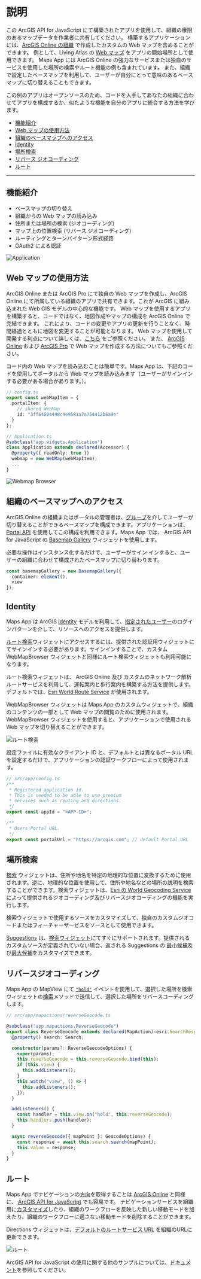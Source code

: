# 説明

この ArcGIS API for JavaScript にて構築されたアプリを使用して、組織の権限のあるマップデータを作業者に共有してください。 構築するアプリケーションには、[ArcGIS Online の組織](https://doc.arcgis.com/en/arcgis-online/reference/what-is-agol.htm) で作成したカスタムの Web マップを含めることができます。 例として、Living Atlas の [Web マップ](http://doc.arcgis.com/en/living-atlas/item/?itemId=26888b0c21a44eb1ba2f26d1eb7981fe) をアプリの開始場所として使用できます。 Maps App には ArcGIS Online の強力なサービスまたは独自のサービスを使用した場所の検索やルート機能の例も含まれています。 また、組織で設定したベースマップを利用して、ユーザーが自分にとって意味のあるベースマップに切り替えることもできます。

この例のアプリはオープンソースのため、コードを入手してあなたの組織に合わせてアプリを構成するか、似たような機能を自分のアプリに統合する方法を学びます。

<!-- MDTOC maxdepth:6 firsth1:0 numbering:0 flatten:0 bullets:1 updateOnSave:1 -->

- [機能紹介](#機能紹介)   
- [Web マップの使用方法](#Webマップの使用方法)   
- [組織のベースマップへのアクセス](#組織のベースマップへのアクセス)   
- [Identity](#Identity)   
- [場所検索](#場所検索)   
- [リバース ジオコーディング](#リバースジオコーディング)   
- [ルート](#ルート)   

<!-- /MDTOC -->
---

## 機能紹介

- ベースマップの切り替え
- 組織からの Web マップの読み込み
- 住所または場所の検索 (ジオコーディング)
- マップ上の位置検索 (リバース ジオコーディング)
- ルーティングとターンバイターン形式経路
- OAuth2 による認証

![Application](./images/application.png)

## Web マップの使用方法

ArcGIS Online または ArcGIS Pro にて独自の Web マップを作成し、ArcGIS Online にて所属している組織のアプリで共有できます。これが ArcGIS に組み込まれた Web GIS モデルの中心的な機能です。 Web マップを使用するアプリを構築すると、コードではなく、地図作成やマップの構成を ArcGIS Online で完結できます。 これにより、コードの変更やアプリの更新を行うことなく、時間経過とともに地図を変更することが可能となります。 Web マップを使用して開発する利点について詳しくは、[こちら](https://developers.arcgis.com/web-map-specification/) をご参照ください。 また、 [ArcGIS Online](http://doc.arcgis.com/en/arcgis-online/create-maps/make-your-first-map.htm)  および [ArcGIS Pro](http://pro.arcgis.com/en/pro-app/help/mapping/map-authoring/author-a-basemap.htm) で Web マップを作成する方法についてもご参照ください。

コード内の Web マップを読み込むことは簡単です。Maps App は、下記のコードを使用してポータルから Web マップを読み込みます（ユーザーがサインインする必要がある場合があります。）。

```ts
// config.ts
export const webMapItem = {
  portalItem: {
    // shared WebMap
    id: "3ff64504498c4e9581a7a754412b6a9e"
  }
};

// Application.ts
@subclass("app.widgets.Application")
class Application extends declared(Accessor) {
  @property({ readOnly: true })
  webmap = new WebMap(webMapItem);
  ...
}
```

![Webmap Browser](./images/webmap-browser.png)

## 組織のベースマップへのアクセス

ArcGIS Online の組織またはポータルの管理者は、[グループ](http://doc.arcgis.com/en/arcgis-online/share-maps/share-items.htm)を介してユーザーが切り替えることができるベースマップを構成できます。アプリケーションは、[Portal API](https://developers.arcgis.com/javascript/latest/api-reference/esri-portal-Portal.html) を使用してこの構成を利用できます。Maps App では、 ArcGIS API for JavaScript の [Basemap Gallery](https://developers.arcgis.com/javascript/latest/api-reference/esri-widgets-BasemapGallery.html) ウィジェットを使用します。

必要な操作はインスタンス化するだけで、ユーザーがサイン インすると、ユーザーの組織に合わせて構成されたベースマップに切り替わります。

```ts
const basemapGallery = new BasemapGallery({
  container: element(),
  view
});
```

## Identity

Maps App は ArcGIS [Identity](https://developers.arcgis.com/authentication/)  モデルを利用して、[指定されたユーザー](https://developers.arcgis.com/authentication/#named-user-login)のログインパターンを介して、リソースへのアクセスを提供します。

[ルート検索](https://developers.arcgis.com/javascript/latest/api-reference/esri-widgets-Directions.html)ウィジェットにアクセスするには、提供された認証用ウィジェットにてサインインする必要があります。サインインすることで、カスタム WebMapBrowser ウィジェットと同様にルート検索ウィジェットも利用可能になります。

ルート検索ウィジェットは、 ArcGIS Online 及び カスタムのネットワーク解析ルートサービスを利用して、運転案内と歩行案内を構築する方法を提供します。デフォルトでは、[Esri World Route Service](http://www.arcgis.com/home/item.html?id=1feb41652c5c4bd2ba5c60df2b4ea2c4) が使用されます。

WebMapBrowser ウィジェットは Maps App のカスタムウィジェットで、組織のコンテンツの一部として Web マップの閲覧のために使用されます。
WebMapBrowser ウィジェットを使用すると、アプリケーションで使用される Web マップを切り替えることができます。

![ルート検索](./images/identity.png)

設定ファイルに有効なクライアント ID と、デフォルトとは異なるポータル URL を設定するだけで、アプリケーションの認証ワークフローによって使用されます。

```ts
// src/app/config.ts
/**
 * Registered application id.
 * This is needed to be able to use premium
 * services such as routing and directions.
 */
export const appId = "<APP-ID>";

/**
 * Users Portal URL.
 */
export const portalUrl = "https://arcgis.com"; // default Portal URL
```

## 場所検索

[検索](https://developers.arcgis.com/javascript/latest/api-reference/esri-widgets-Search.html) ウィジェットは、住所や地名を特定の地理的な位置に変換するために使用されます。逆に、地理的な位置を使用して、住所や地名などの場所の説明を検索することができます。検索ウィジェットは、[Esri の World Geocoding Service](https://developers.arcgis.com/features/geocoding/) によって提供されるジオコーディング及びリバースジオコーディングの機能を実行します。

検索ウィジェットで使用するソースをカスタマイズして、独自のカスタムジオコードまたはフィーチャーサービスをソースとして使用できます。

[Suggestions](https://developers.arcgis.com/rest/geocode/api-reference/geocoding-suggest.htm) は、[検索ウィジェット](https://developers.arcgis.com/javascript/latest/api-reference/esri-widgets-Search.html#suggestions)にてすぐにサポートされます。提供されるカスタムソースが定義されていない場合、返される Suggestions の [最小候補](https://developers.arcgis.com/javascript/latest/api-reference/esri-widgets-Search.html#minSuggestCharacters)及び[最大候補](https://developers.arcgis.com/javascript/latest/api-reference/esri-widgets-Search.html#maxSuggestions)をカスタマイズできます。

## リバースジオコーディング

Maps App の MapView にて [`"hold"`](https://developers.arcgis.com/javascript/latest/api-reference/esri-views-MapView.html#event:hold) イベントを使用して、選択した場所を検索ウィジェットの[検索](https://developers.arcgis.com/javascript/latest/api-reference/esri-widgets-Search.html#search)メソッドで送信して、選択した場所をリバースコーディングします。

```ts
// src/app/mapactions/reverseGeocode.ts

@subclass("app.mapactions.ReverseGeocode")
export class ReverseGeocode extends declared(MapAction)<esri.SearchResponse> {
  @property() search: Search;

  constructor(params?: ReverseGeocodeOptions) {
    super(params);
    this.reverseGeocode = this.reverseGeocode.bind(this);
    if (this.view) {
      this.addListeners();
    }
    this.watch("view", () => {
      this.addListeners();
    });
  }

  addListeners() {
    const handler = this.view.on("hold", this.reverseGeocode);
    this.handlers.push(handler);
  }

  async reverseGeocode({ mapPoint }: GeocodeOptions) {
    const response = await this.search.search(mapPoint);
    this.value = response;
  }
}

```

## ルート

Maps App でナビゲーションの[方向](https://developers.arcgis.com/features/directions/)を取得することは [ArcGIS Online](http://doc.arcgis.com/en/arcgis-online/use-maps/get-directions.htm) と同様に、 [ArcGIS API for JavaScript](https://developers.arcgis.com/javascript/latest/index.html) でも容易です。 ナビゲーションサービスを組織用に[カスタマイズ](http://doc.arcgis.com/en/arcgis-online/administer/configure-services.htm#ESRI_SECTION1_567C344D5DEE444988CA2FE5193F3CAD)したり、組織のワークフローを反映した新しい移動モードを加えたり、組織のワークフローに適さない移動モードを削除することができます。

Directions ウィジェットは、[デフォルトのルートサービス URL](https://developers.arcgis.com/javascript/latest/api-reference/esri-widgets-Directions.html#routeServiceUrl) を組織のURLに更新できます。

![ルート](./images/route.png)

ArcGIS API for JavaScript の使用に関する他のサンプルについては、[ドキュメント](https://developers.arcgis.com/javascript/latest/sample-code/index.html)を参照してください。
